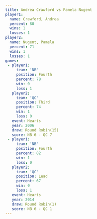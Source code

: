 ```yaml
---
title: Andrea Crawford vs Pamela Nugent
player1:                
  name: Crawford, Andrea
  percent: 80           
  wins: 1               
  losses: 1             
player2:                
  name: Nugent, Pamela  
  percent: 71           
  wins: 1               
  losses: 1             
games:
 - player1:          
     team: 'NB'      
     position: Fourth
     percent: 78     
     win: 0          
     loss: 1         
   player2:         
     team: 'QC'     
     position: Third
     percent: 74    
     win: 1         
     loss: 0        
   event: Hearts        
   year: 2006           
   draw: Round Robin(15)
   score: NB 6 - QC 7   
 - player1:          
     team: 'NB'      
     position: Fourth
     percent: 82     
     win: 1          
     loss: 0         
   player2:        
     team: 'QC'    
     position: Lead
     percent: 67   
     win: 0        
     loss: 1       
   event: Hearts       
   year: 2014          
   draw: Round Robin(1)
   score: NB 6 - QC 1  
---
```

